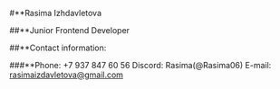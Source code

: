 #**Rasima Izhdavletova

##**Junior Frontend Developer

##**Contact information:

###**Phone: +7 937 847 60 56
     Discord: Rasima(@Rasima06)
     E-mail: rasimaizdavletova@gmail.com

